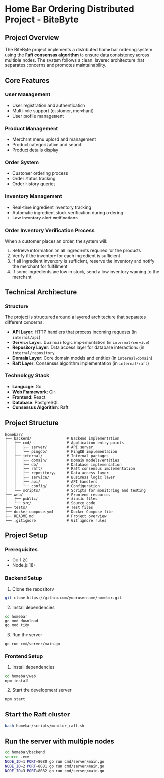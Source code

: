 
# Home Bar Ordering Distributed Project - BiteByte

## Project Overview

The BiteByte project implements a distributed home bar ordering system using the **Raft consensus algorithm** to ensure data consistency across multiple nodes. The system follows a clean, layered architecture that separates concerns and promotes maintainability.

## Core Features

### User Management
- User registration and authentication
- Multi-role support (customer, merchant)
- User profile management

### Product Management
- Merchant menu upload and management
- Product categorization and search
- Product details display

### Order System
- Customer ordering process
- Order status tracking
- Order history queries

### Inventory Management
- Real-time ingredient inventory tracking
- Automatic ingredient stock verification during ordering
- Low inventory alert notifications

### Order Inventory Verification Process

When a customer places an order, the system will:
1. Retrieve information on all ingredients required for the products
2. Verify if the inventory for each ingredient is sufficient
3. If all ingredient inventory is sufficient, reserve the inventory and notify the merchant for fulfillment
4. If some ingredients are low in stock, send a low inventory warning to the merchant 

## Technical Architecture

### Structure 

The project is structured around a layered architecture that separates different concerns:
- **API Layer**: HTTP handlers that process incoming requests (in `internal/api`)
- **Service Layer**: Business logic implementation (in `internal/service`)
- **Repository Layer**: Data access layer for database interactions (in `internal/repository`)
- **Domain Layer**: Core domain models and entities (in `internal/domain`)
- **Raft Layer**: Consensus algorithm implementation (in `internal/raft`)

### Technology Stack

- **Language**: Go
- **Web Framework**: Gin
- **Frontend**: React
- **Database**: PostgreSQL
- **Consensus Algorithm**: Raft

## Project Structure

```
homebar/
├── backend/                # Backend implementation
│   ├── cmd/                # Application entry points
│   │   ├── server/         # API server
│   │   └── pingdb/         # PingDB implementation
│   ├── internal/           # Internal packages
│   │   ├── domain/         # Domain models/entities
│   │   ├── db/             # Database implementation
│   │   ├── raft/           # Raft consensus implementation
│   │   ├── repository/     # Data access layer
│   │   ├── service/        # Business logic layer
│   │   ├── api/            # API handlers
│   │   └── config/         # Configuration
│   └── scripts/            # Scripts for monitoring and testing
├── web/                    # Frontend resources
│   ├── public/             # Static files
│   └── src/                # Source code
├── tests/                  # Test files
├── docker-compose.yml      # Docker Compose file
├── README.md               # Project overview
└── .gitignore              # Git ignore rules
```

## Project Setup

### Prerequisites

- Go 1.20+
- Node.js 18+

### Backend Setup

1. Clone the repository

```bash
git clone https://github.com/yourusername/homebar.git
```

2. Install dependencies

```bash
cd homebar
go mod download
go mod tidy
```

3. Run the server

```bash
go run cmd/server/main.go
```

### Frontend Setup

1. Install dependencies

```bash
cd homebar/web
npm install
```

2. Start the development server

```bash
npm start
```

## Start the Raft cluster

```bash
bash homebar/scripts/monitor_raft.sh
```

## Run the server with multiple nodes

```bash
cd homebar/backend
source .env
NODE_ID=1 PORT=8080 go run cmd/server/main.go
NODE_ID=2 PORT=8081 go run cmd/server/main.go
NODE_ID=3 PORT=8082 go run cmd/server/main.go
```


